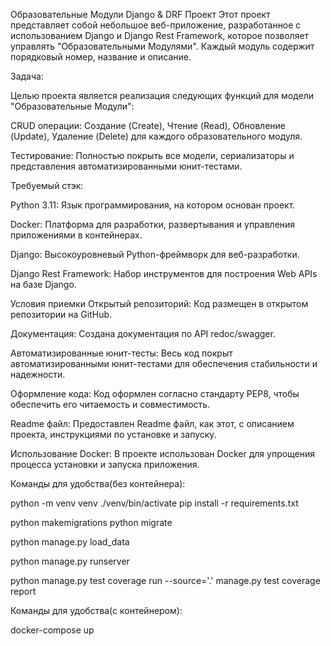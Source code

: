Образовательные Модули Django & DRF Проект
Этот проект представляет собой небольшое веб-приложение, разработанное с использованием Django и Django Rest Framework, которое позволяет управлять "Образовательными Модулями". Каждый модуль содержит порядковый номер, название и описание.

Задача:

Целью проекта является реализация следующих функций для модели "Образовательные Модули":

CRUD операции: Создание (Create), Чтение (Read), Обновление (Update), Удаление (Delete) для каждого образовательного модуля.

Тестирование: Полностью покрыть все модели, сериализаторы и представления автоматизированными юнит-тестами.

Требуемый стэк:

Python 3.11: Язык программирования, на котором основан проект.

Docker: Платформа для разработки, развертывания и управления приложениями в контейнерах.

Django: Высокоуровневый Python-фреймворк для веб-разработки.

Django Rest Framework: Набор инструментов для построения Web APIs на базе Django.

Условия приемки
Открытый репозиторий: Код размещен в открытом репозитории на GitHub.

Документация: Создана документация по API redoc/swagger.

Автоматизированные юнит-тесты: Весь код покрыт автоматизированными юнит-тестами для обеспечения стабильности и надежности.

Оформление кода: Код оформлен согласно стандарту PEP8, чтобы обеспечить его читаемость и совместимость.

Readme файл: Предоставлен Readme файл, как этот, с описанием проекта, инструкциями по установке и запуску.

Использование Docker: В проекте использован Docker для упрощения процесса установки и запуска приложения.

Команды для удобства(без контейнера):

python -m venv venv
./venv/bin/activate
pip install -r requirements.txt

python makemigrations
python migrate

python manage.py load_data

python manage.py runserver

python manage.py test
coverage run --source='.' manage.py test
coverage report

Команды для удобства(с контейнером):

docker-compose up
